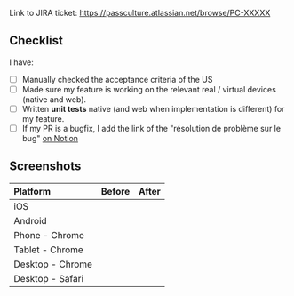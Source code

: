 Link to JIRA ticket: https://passculture.atlassian.net/browse/PC-XXXXX

## Checklist

I have:

- [ ] Manually checked the acceptance criteria of the US
- [ ] Made sure my feature is working on the relevant real / virtual devices (native and web).
- [ ] Written **unit tests** native (and web when implementation is different) for my feature.
- [ ] If my PR is a bugfix, I add the link of the "résolution de problème sur le bug" [on Notion](1)

## Screenshots

| Platform         | Before | After |
| :--------------- | :----: | :---: |
| iOS              |        |       |
| Android          |        |       |
| Phone - Chrome   |        |       |
| Tablet - Chrome  |        |       |
| Desktop - Chrome |        |       |
| Desktop - Safari |        |       |

[1]: https://www.notion.so/passcultureapp/R-solution-de-probl-mes-sur-les-bugs-5dd6df8f6a754e6887066cf613467d0a
